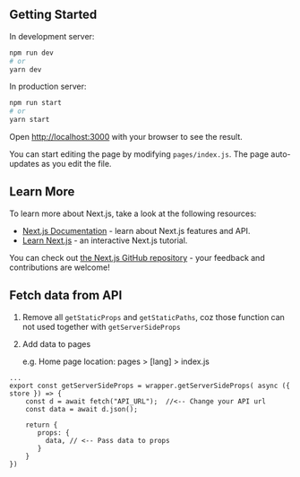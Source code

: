 ## Getting Started

In development server:

```bash
npm run dev
# or
yarn dev
```

In production server:
```bash
npm run start
# or
yarn start
```

Open [http://localhost:3000](http://localhost:3000) with your browser to see the result.

You can start editing the page by modifying `pages/index.js`. The page auto-updates as you edit the file.

## Learn More

To learn more about Next.js, take a look at the following resources:

- [Next.js Documentation](https://nextjs.org/docs) - learn about Next.js features and API.
- [Learn Next.js](https://nextjs.org/learn) - an interactive Next.js tutorial.

You can check out [the Next.js GitHub repository](https://github.com/vercel/next.js/) - your feedback and contributions are welcome!


## Fetch data from API
1) Remove all ```getStaticProps``` and ```getStaticPaths```, coz those function can not used together with ```getServerSideProps```

2) Add data to pages

    e.g. Home page location: pages > [lang] > index.js
```
...
export const getServerSideProps = wrapper.getServerSideProps( async ({ store }) => {  
    const d = await fetch("API_URL");  //<-- Change your API url
    const data = await d.json();
  
    return {
       props: {
         data, // <-- Pass data to props
       }
    }
})
```
